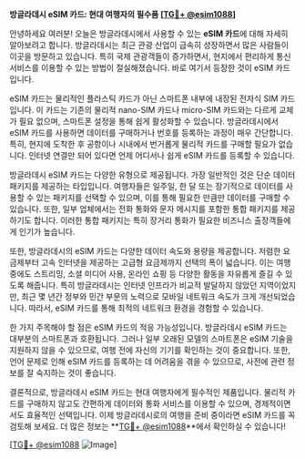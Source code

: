 **방글라데시 eSIM 카드: 현대 여행자의 필수품 [[TG💪+ @esim1088](https://t.me/s/esim1088)]**

안녕하세요 여러분! 오늘은 방글라데시에서 사용할 수 있는 **eSIM 카드**에 대해 자세히 알아보려고 합니다. 방글라데시는 최근 관광 산업이 급속히 성장하면서 많은 사람들이 이곳을 방문하고 있습니다. 특히 국제 관광객들이 증가하면서, 현지에서 편리하게 통신 서비스를 이용할 수 있는 방법이 절실해졌습니다. 바로 여기서 등장한 것이 eSIM 카드입니다.

eSIM 카드는 물리적인 플라스틱 카드가 아닌 스마트폰 내부에 내장된 전자식 SIM 카드입니다. 이 카드는 기존의 물리적 nano-SIM 카드나 micro-SIM 카드와는 다르게 교체가 필요 없으며, 스마트폰 설정을 통해 쉽게 활성화할 수 있습니다. 방글라데시에서 eSIM 카드를 사용하면 데이터를 구매하거나 번호를 등록하는 과정이 매우 간단합니다. 특히, 현지에 도착한 후 공항이나 시내에서 번거롭게 물리적 카드를 구매할 필요가 없습니다. 인터넷 연결만 되어 있다면 언제 어디서나 쉽게 eSIM 카드를 등록할 수 있습니다.

방글라데시 eSIM 카드는 다양한 유형으로 제공됩니다. 가장 일반적인 것은 단순 데이터 패키지를 제공하는 타입입니다. 여행자들은 일주일, 한 달 또는 장기적으로 데이터를 사용할 수 있는 패키지를 선택할 수 있으며, 이를 통해 필요한 만큼만 데이터를 구매할 수 있습니다. 또한, 일부 업체에서는 전화 통화와 문자 메시지를 포함한 통합 패키지를 제공하기도 합니다. 이러한 통합 패키지는 특히 장거리 통화가 필요한 비즈니스 출장객들에게 인기가 높습니다.

또한, 방글라데시의 eSIM 카드는 다양한 데이터 속도와 용량을 제공합니다. 저렴한 요금제부터 고속 인터넷을 제공하는 고급형 요금제까지 선택의 폭이 넓습니다. 이는 여행 중에도 스트리밍, 소셜 미디어 사용, 온라인 쇼핑 등 다양한 활동을 자유롭게 즐길 수 있도록 해줍니다. 특히 방글라데시는 인터넷 인프라가 비교적 발달하지 않았던 지역이었지만, 최근 몇 년간 정부와 민간 부문의 노력으로 모바일 네트워크 속도가 크게 개선되었습니다. 따라서, eSIM 카드를 통해 최적의 네트워크 환경을 경험할 수 있습니다.

한 가지 주목해야 할 점은 eSIM 카드의 적응 가능성입니다. 방글라데시 eSIM 카드는 대부분의 스마트폰과 호환됩니다. 그러나 일부 오래된 모델의 스마트폰은 eSIM 기술을 지원하지 않을 수 있으므로, 여행 전에 자신의 기기를 확인하는 것이 중요합니다. 또한, 언어 문제로 인해 eSIM 카드를 등록하는 데 어려움을 겪을 수 있으므로, 사전에 관련 정보를 잘 숙지하는 것이 좋습니다.

결론적으로, 방글라데시 eSIM 카드는 현대 여행자에게 필수적인 제품입니다. 물리적 카드를 구매하지 않고도 간편하게 데이터와 통화 서비스를 이용할 수 있으며, 경제적이면서도 효율적인 선택입니다. 이제 방글라데시로의 여행을 준비 중이라면 eSIM 카드를 꼭 검토해 보세요. 더 많은 정보는 **[TG💪+ @esim1088](https://t.me/s/esim1088)**에서 확인하실 수 있습니다!

[[TG💪+ @esim1088](https://t.me/s/esim1088) ![Image](https://i.postimg.cc/Y0z9fWf4/image.png)]